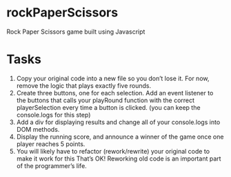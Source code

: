# rockPaperScissors
Rock Paper Scissors game built using Javascript

# Tasks
1. Copy your original code into a new file so you don’t lose it. For now, remove the logic that plays exactly five rounds.
2. Create three buttons, one for each selection. Add an event listener to the buttons that calls your playRound function with the correct playerSelection every time a button is clicked. (you can keep the console.logs for this step)
3. Add a div for displaying results and change all of your console.logs into DOM methods.
4. Display the running score, and announce a winner of the game once one player reaches 5 points.
5. You will likely have to refactor (rework/rewrite) your original code to make it work for this That’s OK! Reworking old code is an important part of the programmer’s life.